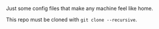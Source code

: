 Just some config files that make any machine feel like home.

This repo must be cloned with `git clone --recursive`.

